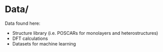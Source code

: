 # Data/ 

Data found here: 
* Structure library (i.e. POSCARs for monolayers and heterostructures)
* DFT calculations
* Datasets for machine learning
